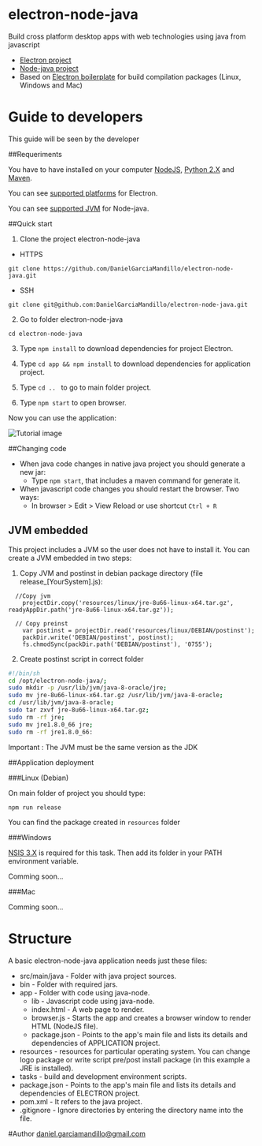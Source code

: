 # electron-node-java

Build cross platform desktop apps with web technologies using java from javascript

- [Electron project]
- [Node-java project]
- Based on [Electron boilerplate] for build compilation packages (Linux, Windows and Mac)

# Guide to developers 

This guide will be seen by the developer

##Requeriments

You have to have installed on your computer [NodeJS], [Python 2.X] and [Maven].

You can see [supported platforms] for Electron.

You can see [supported JVM] for Node-java.

##Quick start

1) Clone the project electron-node-java

* HTTPS

```git clone https://github.com/DanielGarciaMandillo/electron-node-java.git```

* SSH

```git clone git@github.com:DanielGarciaMandillo/electron-node-java.git```

2) Go to folder electron-node-java

```cd electron-node-java```

3) Type ```npm install``` to download dependencies for project Electron.

4) Type ```cd app && npm install``` to download dependencies for application project.

5) Type ```cd .. ``` to go to main folder project.

6) Type ```npm start``` to open browser.

Now you can use the application:

![Tutorial image][image-tutorial]

##Changing code

- When java code changes in native java project you should generate a new jar: 
    * Type ```npm start```, that includes a maven command for generate it.
- When javascript code changes you should restart the browser. Two ways:
	* In browser > Edit > View Reload or use shortcut ```Ctrl + R```

## JVM embedded

This project includes a JVM so the user does not have to install it. You can create a JVM embedded in two steps:

1) Copy JVM and postinst in debian package directory (file release_[YourSystem].js): 

```
  //Copy jvm
    projectDir.copy('resources/linux/jre-8u66-linux-x64.tar.gz', readyAppDir.path('jre-8u66-linux-x64.tar.gz'));
  
  // Copy preinst
    var postinst = projectDir.read('resources/linux/DEBIAN/postinst');
    packDir.write('DEBIAN/postinst', postinst);
    fs.chmodSync(packDir.path('DEBIAN/postinst'), '0755');
```

2) Create postinst script in correct folder

```sh
#!/bin/sh
cd /opt/electron-node-java/;
sudo mkdir -p /usr/lib/jvm/java-8-oracle/jre;
sudo mv jre-8u66-linux-x64.tar.gz /usr/lib/jvm/java-8-oracle;
cd /usr/lib/jvm/java-8-oracle;
sudo tar zxvf jre-8u66-linux-x64.tar.gz;
sudo rm -rf jre;
sudo mv jre1.8.0_66 jre;
sudo rm -rf jre1.8.0_66:
```
Important : The JVM must be the same version as the JDK

##Application deployment

###Linux (Debian)

On main folder of project you should type:

```npm run release```

You can find the package created in ```resources``` folder

###Windows

[NSIS 3.X] is required for this task. Then add its folder in your PATH environment variable.

Comming soon...

###Mac

Comming soon...


# Structure

A basic electron-node-java application needs just these files:

* src/main/java - Folder with java project sources.
* bin - Folder with required jars.
* app - Folder with code using java-node.
	* lib - Javascript code using java-node.
	* index.html - A web page to render.
	* browser.js - Starts the app and creates a browser window to render HTML (NodeJS file).
	* package.json - Points to the app's main file and lists its details and dependencies of APPLICATION project.
* resources - resources for particular operating system. You can change logo package or write script pre/post install package (in this example a JRE is installed).
* tasks - build and development environment scripts.
* package.json - Points to the app's main file and lists its details and dependencies of ELECTRON project.
* pom.xml - It refers to the java project.
* .gitignore - Ignore directories by entering the directory name into the file.


#Author
daniel.garciamandillo@gmail.com

[electron docs]: https://github.com/atom/electron/blob/master/docs/tutorial/using-native-node-modules.md
[Electron project]: https://github.com/mafintosh/electron-prebuilt
[Electron boilerplate]: https://github.com/szwacz/electron-boilerplate
[NodeJS]: https://nodejs.org
[Python 2.X]: https://www.python.org/downloads
[Maven]: http://maven.apache.org/download.cgi
[VisualStudio 2013]: https://www.visualstudio.com/en-us/downloads/download-visual-studio-vs#DownloadFamilies_2 
[supported platforms]: https://github.com/atom/electron/blob/master/docs/tutorial/supported-platforms.md
[supported JVM]: https://github.com/joeferner/node-java/blob/master/README.md
[NSIS 3.X]: http://nsis.sourceforge.net/Main_Page
[Node-java project]: https://github.com/joeferner/node-java
[image-tutorial]: https://github.com/DanielGarciaMandillo/electron-node-java/blob/master/app/img/tutorial.png "Tutorial image"
